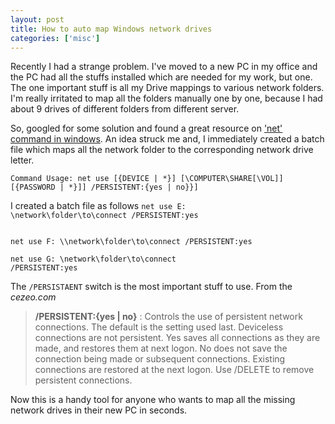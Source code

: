 ```yaml
---
layout: post
title: How to auto map Windows network drives
categories: ['misc']
---
```

Recently I had a strange problem. I've moved to a new PC in my office and the PC had all the stuffs installed which are needed for my work, but one. The one important stuff is all my Drive mappings to various network folders. I'm really irritated to map all the folders manually one by one, because I had about 9 drives of different folders from different server.<!--more-->

So, googled for some solution and found a great resource on <a title="Net command in windows" href="http://www.cezeo.com/tips-and-tricks/net-use-command/">'net' command in windows</a>. An idea struck me and, I immediately created a batch file which maps all the network folder to the corresponding network drive letter.

<code>Command Usage: net use [{DEVICE | *}] [\\COMPUTER\SHARE[\VOL]] [{PASSWORD | *}]] /PERSISTENT:{yes | no}}]</code>

I created a batch file as follows
<code>net use E: \\network\folder\to\connect /PERSISTENT:yes</code>

<code>
net use F: \\network\folder\to\connect /PERSISTENT:yes
</code>

<code>net use G: \\network\folder\to\connect /PERSISTENT:yes</code>

The <code>/PERSISTAENT</code> switch is the most important stuff to use. From the <em>cezeo.com</em>
<blockquote><strong>/PERSISTENT:{yes | no}</strong> : Controls the use of persistent network connections. The default is the setting used last. Deviceless connections are not persistent. Yes saves all connections as they are made, and restores them at next logon. No does not save the connection being made or subsequent connections. Existing connections are restored at the next logon. Use /DELETE to remove persistent connections.</blockquote>
Now this is a handy tool for anyone who wants to map all the missing network drives in their new PC in seconds.
